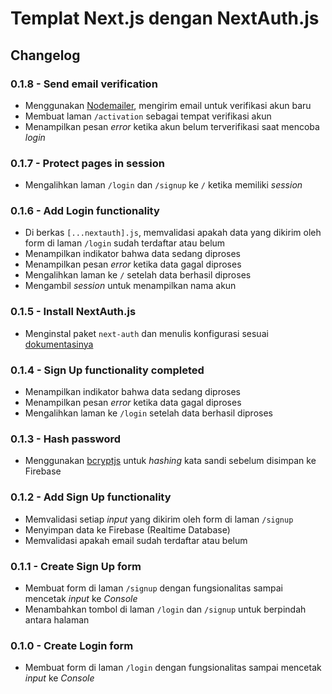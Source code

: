 # Templat Next.js dengan NextAuth.js

## Changelog

### 0.1.8 - Send email verification

- Menggunakan [Nodemailer](https://nodemailer.com/about/), mengirim email untuk verifikasi akun baru
- Membuat laman `/activation` sebagai tempat verifikasi akun
- Menampilkan pesan _error_ ketika akun belum terverifikasi saat mencoba _login_

### 0.1.7 - Protect pages in session

- Mengalihkan laman `/login` dan `/signup` ke `/` ketika memiliki _session_

### 0.1.6 - Add Login functionality

- Di berkas `[...nextauth].js`, memvalidasi apakah data yang dikirim oleh form di laman `/login` sudah terdaftar atau belum
- Menampilkan indikator bahwa data sedang diproses
- Menampilkan pesan _error_ ketika data gagal diproses
- Mengalihkan laman ke `/` setelah data berhasil diproses
- Mengambil _session_ untuk menampilkan nama akun

### 0.1.5 - Install NextAuth.js

- Menginstal paket `next-auth` dan menulis konfigurasi sesuai [dokumentasinya](https://next-auth.js.org/getting-started/example)

### 0.1.4 - Sign Up functionality completed

- Menampilkan indikator bahwa data sedang diproses
- Menampilkan pesan _error_ ketika data gagal diproses
- Mengalihkan laman ke `/login` setelah data berhasil diproses

### 0.1.3 - Hash password

- Menggunakan [bcryptjs](https://www.npmjs.com/package/bcryptjs) untuk _hashing_ kata sandi sebelum disimpan ke Firebase

### 0.1.2 - Add Sign Up functionality

- Memvalidasi setiap _input_ yang dikirim oleh form di laman `/signup`
- Menyimpan data ke Firebase (Realtime Database)
- Memvalidasi apakah email sudah terdaftar atau belum

### 0.1.1 - Create Sign Up form

- Membuat form di laman `/signup` dengan fungsionalitas sampai mencetak _input_ ke _Console_
- Menambahkan tombol di laman `/login` dan `/signup` untuk berpindah antara halaman

### 0.1.0 - Create Login form

- Membuat form di laman `/login` dengan fungsionalitas sampai mencetak _input_ ke _Console_
